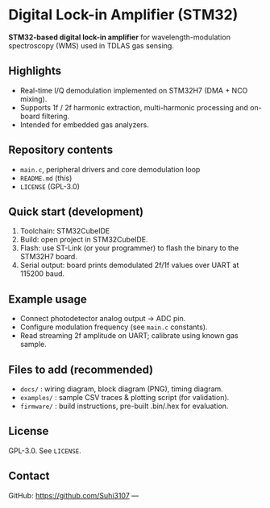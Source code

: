 # Digital Lock-in Amplifier (STM32)

**STM32-based digital lock-in amplifier** for wavelength-modulation spectroscopy (WMS) used in TDLAS gas sensing.

## Highlights
- Real-time I/Q demodulation implemented on STM32H7 (DMA + NCO mixing).
- Supports 1f / 2f harmonic extraction, multi-harmonic processing and on-board filtering.
- Intended for embedded gas analyzers.

## Repository contents
- `main.c`, peripheral drivers and core demodulation loop
- `README.md` (this)
- `LICENSE` (GPL-3.0)

## Quick start (development)
1. Toolchain: STM32CubeIDE
2. Build: open project in STM32CubeIDE.
3. Flash: use ST-Link (or your programmer) to flash the binary to the STM32H7 board.
4. Serial output: board prints demodulated 2f/1f values over UART at 115200 baud.

## Example usage
- Connect photodetector analog output → ADC pin.
- Configure modulation frequency (see `main.c` constants).
- Read streaming 2f amplitude on UART; calibrate using known gas sample.

## Files to add (recommended)
- `docs/` : wiring diagram, block diagram (PNG), timing diagram.
- `examples/` : sample CSV traces & plotting script (for validation).
- `firmware/` : build instructions, pre-built .bin/.hex for evaluation.

## License
GPL-3.0. See `LICENSE`.

## Contact
GitHub: https://github.com/Suhi3107 —
